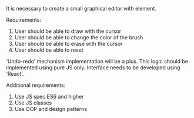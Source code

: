 It is necessary to create a small graphical editor with <canvas> element.

Requirements:

1. User should be able to draw with the cursor
2. User should be able to change the color of the brush
3. User should be able to erase with the cursor
4. User should be able to reset <canvas>

‘Undo-redo’ mechanism implementation will be a plus.
This logic should be implemented using pure JS only.
Interface needs to be developed using ‘React’.

Additional requirements:

1. Use JS spec ES6 and higher
2. Use JS classes
3. Use OOP and design patterns
